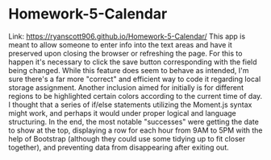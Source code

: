 # Homework-5-Calendar
Link: https://ryanscott906.github.io/Homework-5-Calendar/
This app is meant to allow someone to enter info into the text areas and have it preserved upon closing the browser or refreshing the page. For this to happen it's necessary to click the save button corresponding with the field being changed. While this feature does seem to behave as intended, I'm sure there's a far more "correct" and efficient way to code it regarding local storage assignment. Another inclusion aimed for initially is for different regions to be highlighted certain colors according to the current time of day. I thought that a series of if/else statements utilizing the Moment.js syntax might work, and perhaps it would under proper logical and language structuring. In the end, the most notable "successes" were getting the date to show at the top, displaying a row for each hour from 9AM to 5PM with the help of Bootstrap (although they could use some tidying up to fit closer together), and preventing data from disappearing after exiting out. 

